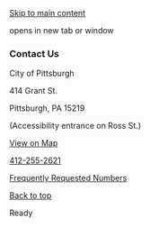 [Skip to main content](https://www.pittsburghpa.gov/Site-Footer/Footer-Widgets/Contact-Us#main-content)

opens in new tab or window

### Contact Us

City of Pittsburgh

414 Grant St.

Pittsburgh, PA 15219

(Accessibility entrance on Ross St.)

[View on Map](https://maps.app.goo.gl/q25Dk5FxsHRe3FQe7)

[412-255-2621](tel:412-255-2621)

[Frequently Requested Numbers](https://www.pittsburghpa.gov/City-Government/Contacts-Information/City-Directory)

[Back to top](https://www.pittsburghpa.gov/Site-Footer/Footer-Widgets/Contact-Us#body-top)

Ready
